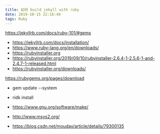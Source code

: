 ```yaml
---
title: 如何 build jekyll with ruby 
date: 2019-10-15 22:16:49  
tags: Ruby
---
```


<https://jekyllrb.com/docs/ruby-101/#gems>

- <https://jekyllrb.com/docs/installation/>
- <https://www.ruby-lang.org/en/downloads/>
- <https://rubyinstaller.org>
- <https://rubyinstaller.org/2019/09/10/rubyinstaller-2.6.4-1-2.5.6-1-and-2.4.7-1-released.html>
- <https://rubyinstaller.org/downloads/>

<https://rubygems.org/pages/download>

- gem update --system
- ridk install

- <https://www.gnu.org/software/make/>
- <http://www.msys2.org/>
- <https://blog.csdn.net/mouday/article/details/79300135>
